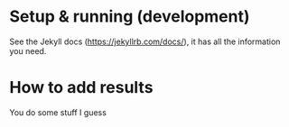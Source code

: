 # Setup & running (development)

See the Jekyll docs (https://jekyllrb.com/docs/), it has all the information you need.

# How to add results

You do some stuff I guess
 
